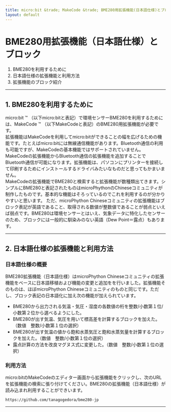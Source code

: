 ```yaml
---
title: micro:bit &trade; MakeCode &trade; BME280用拡張機能(日本語仕様)とブロックについて
layout: default
---
```


# BME280用拡張機能（日本語仕様）とブロック 
1. BME280を利用するために
2. 日本語仕様の拡張機能と利用方法
3. 拡張機能のブロック紹介

---

## 1. BME280を利用するために
micro:bit &trade; （以下micro:bitと表記）で環境センサーBME280を利用するためには、MakeCode &trade; （以下MakeCodeと表記）のBME280用拡張機能が必要です。  
拡張機能はMakeCodeを利用してmicro:bitができることの幅を広げるための機能です。たとえばmicro:bitには無線通信機能があります。Bluetooth通信の利用も可能ですが、MakeCodeの基本機能ではサポートされていません。MakeCodeの拡張機能からBluetooth通信の拡張機能を追加することでBluetooth通信が可能になります。拡張機能は、パソコンにプリンターを接続して印刷するためにインストールするドライバみたいなものだと思ってもかまいません。  
MakeCodeの拡張機能でBME280と検索すると拡張機能が数種類出てきます。シンプルにBME280と表記されたものはmicroPhythonのChineseコミュニティが制作したものです。基本的な機能はそろっているのでこれを利用するのが分かりやすいと思います。
ただ、microPhython Chineseコミュニティの拡張機能はブロック表記が英語であること、取得される数値が整数値であることが弱点といえば弱点です。BME280は環境センサーとはいえ、気象データに特化したセンサーのため、ブロックには一般的に馴染みのない英語（Dew Point＝露点）もあります。

---

## 2. 日本語仕様の拡張機能と利用方法
### 日本語仕様の概要
BME280拡張機能（日本語仕様）はmicroPhython Chineseコミュニティの拡張機能をベースに日本語移植および機能の変更と追加をを行いました。拡張機能そのものは、ほぼmicroPhython Chineseコミュニティのものと同じです。ただし、ブロック表記の日本語化に加え次の機能が加えられています。
- BME280から出力される気温・気圧・湿度の各数値の桁を整数/小数第１位/小数第２位から選べるようにした。
- BME280が出す気温、気圧を用いて標高差を計算するブロックを加えた。（数値　整数/小数第１位の選択）
- BME280が出す気温の値から飽和水蒸気圧と飽和水蒸気量を計算するブロックを加えた。（数値　整数/小数第１位の選択）
- 露点計算の方法を改良マグヌス式に変更した。（数値　整数/小数第１位の選択）

### 利用方法
micro:bitのMakeCodeのエディター画面から拡張機能をクリックし、次のURLを拡張機能の検索に張り付けてください。BME280の拡張機能（日本語仕様）が読み込まれ利用することができいます。

``` https://github.com/tanagogedora/bme280-jp ```


---


